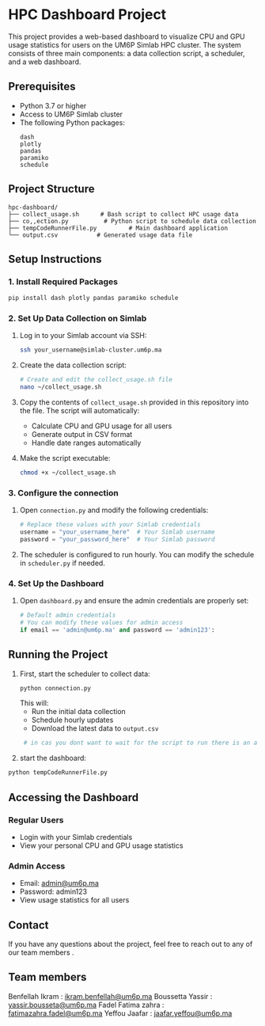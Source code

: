 # HPC Dashboard Project

This project provides a web-based dashboard to visualize CPU and GPU usage statistics for users on the UM6P Simlab HPC cluster. The system consists of three main components: a data collection script, a scheduler, and a web dashboard.

## Prerequisites

- Python 3.7 or higher
- Access to UM6P Simlab cluster
- The following Python packages:
  ```
  dash
  plotly
  pandas
  paramiko
  schedule
  ```

## Project Structure

```
hpc-dashboard/
├── collect_usage.sh      # Bash script to collect HPC usage data
├── co,,ection.py          # Python script to schedule data collection
├── tempCodeRunnerFile.py         # Main dashboard application
└── output.csv           # Generated usage data file
```

## Setup Instructions

### 1. Install Required Packages

```bash
pip install dash plotly pandas paramiko schedule
```

### 2. Set Up Data Collection on Simlab

1. Log in to your Simlab account via SSH:
   ```bash
   ssh your_username@simlab-cluster.um6p.ma
   ```

2. Create the data collection script:
   ```bash
   # Create and edit the collect_usage.sh file
   nano ~/collect_usage.sh
   ```

3. Copy the contents of `collect_usage.sh` provided in this repository into the file. The script will automatically:
   - Calculate CPU and GPU usage for all users
   - Generate output in CSV format
   - Handle date ranges automatically

4. Make the script executable:
   ```bash
   chmod +x ~/collect_usage.sh
   ```

### 3. Configure the connection

1. Open `connection.py` and modify the following credentials:
   ```python
   # Replace these values with your Simlab credentials
   username = "your_username_here"  # Your Simlab username
   password = "your_password_here"  # Your Simlab password
   ```

2. The scheduler is configured to run hourly. You can modify the schedule in `scheduler.py` if needed.

### 4. Set Up the Dashboard

1. Open `dashboard.py` and ensure the admin credentials are properly set:
   ```python
   # Default admin credentials
   # You can modify these values for admin access
   if email == 'admin@um6p.ma' and password == 'admin123':
   ```

## Running the Project

1. First, start the scheduler to collect data:
   ```bash
   python connection.py
   ```
   This will:
   - Run the initial data collection
   - Schedule hourly updates
   - Download the latest data to `output.csv`
   ```python
    # in cas you dont want to wait for the script to run there is an available output.csv'''
2.  start the dashboard:
   ```bash
   python tempCodeRunnerFile.py
   ```
## Accessing the Dashboard

### Regular Users
- Login with your Simlab credentials
- View your personal CPU and GPU usage statistics

### Admin Access
- Email: admin@um6p.ma
- Password: admin123
- View usage statistics for all users


## Contact
If you have any questions about the project, feel free to reach out to any of our team members .

## Team members
Benfellah Ikram : ikram.benfellah@um6p.ma
Boussetta Yassir : yassir.bousseta@um6p.ma
Fadel Fatima zahra : fatimazahra.fadel@um6p.ma
Yeffou Jaafar : jaafar.yeffou@um6p.ma

